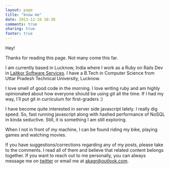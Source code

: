```yaml
---
layout: page
title: "know me"
date: 2013-12-16 10:30
comments: true
sharing: true
footer: true
---
```

Hey!

Thanks for reading this page. Not many come this far. 

I am currently based in Lucknow, India where I work as a Ruby on Rails Dev in [Laitkor Software Services](http://laitkor.com). I have a B.Tech in Computer Science from Uttar Pradesh Technical University, Lucknow.

I love smell of good code in the morning. I love writing ruby and am highly opinionated about how everyone should be using git all the time. If I had my way, I'll put git in curriculum for first-graders :) 

I have become quite interested in server side javascript lately. I really dig speed. So, fast running javascript along with hashed performance of NoSQL in kinda seductive. Still, it is something I am still exploring.

When I not in front of my machine, I can be found riding my bike, playing games and watching movies.

If you have suggestions/corrections regarding any of my posts, please take to the comments. I read all of them and believe that related content belongs together. If you want to reach out to me personally, you can always message me on [twitter](http::/twitter.com/akshagrwl) or email me at [akagr@outlook.com](mailto:akagr@outlook.com). 

